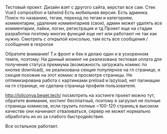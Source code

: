 Тестовый проект.
Дизайн взят с другого сайта, верстал все сам.
Стек Vue3 composition и tailwind
Есть мобильная версия.
Есть админка.
Поиск по названию, тегам, переход по тегам и категориям, комментарии, удаление комментариев (свои), админ может удалять все комментарии, лайки, логин, регистрация и тд
Проект еще на стадии разработки поэтому многих функций еще нет или работают не так как нужно.
Смотреть с открытой консолью, там есть все сообщения / сообщения в response

Обратите внимание! Т.к фронт и бек я делаю один и в ускоренном темпе, поэтому:
На данный момент не реализована тестовая оплата для получения статуса премиума (возможность загружать комикс по кнопке download), не реализована секция популярное на гл странице, и секция похожие на этот комикс в просмотре страницы. Не оптимизирована работа с картинками preload и lazyload, нет пагинации на гл странице, не сделана страница профиля пользователя.

http://loliconya.beget.tech/ посмотреть на хостинге проект можно тут, обратите внимания, хостинг бесплатный, поэтому я загрузил не полные страницы комиксов, если грузить полные ~100-120 страниц в высоком качестве они начинают отваливаться, сервер не может нормально обработать их из за слабого быстродействия.

Все остальное работает.
